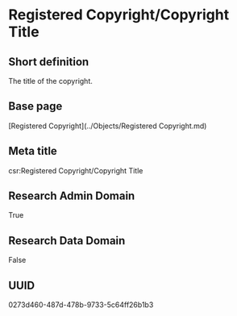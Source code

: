 # Registered Copyright/Copyright Title
## Short definition
The title of the copyright.
## Base page
[Registered Copyright](../Objects/Registered Copyright.md)
## Meta title
csr:Registered Copyright/Copyright Title
## Research Admin Domain
True
## Research Data Domain
False
## UUID
0273d460-487d-478b-9733-5c64ff26b1b3
